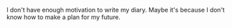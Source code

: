 I don't have enough motivation to write my diary.
Maybe it's because I don't know how to make a plan for my future.